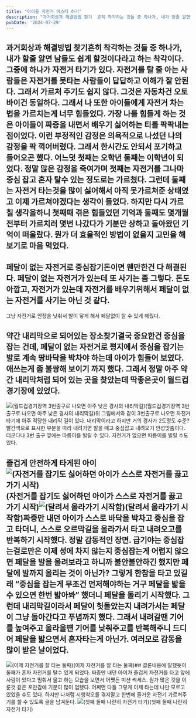 ```yaml
---
title: "아이들 자전거 마스터 하기"
description: "과거회상과 해결방법 찾기  흔히 착각하는 것들 중 하나가, 내가 할줄 알면 남들도 쉽게 할것이다라고 하는 착각이다. 그중에 하나가 자전거 타기가 있다. 자전거를 탈 줄 아는 사람들은 자전거를 못타는 사람들이 답답하고 이해가 잘 안된다. 그래서 가르처 주기도 쉽지 않다. 그것은 자동차건..."
pubDate: '2024-07-29'
---
```


## 과거회상과 해결방법 찾기흔히 착각하는 것들 중 하나가, 내가 할줄 알면 남들도 쉽게 할것이다라고 하는 착각이다. 그중에 하나가 자전거 타기가 있다. 자전거를 탈 줄 아는 사람들은 자전거를 못타는 사람들이 답답하고 이해가 잘 안된다. 그래서 가르처 주기도 쉽지 않다. 그것은 자동차건 오토바이건 동일하다. 그래서 나 또한 아이들에게 자전거 차는 법을 가르치는게 너무 힘들었다. 가장 나를 힘들게 하는 것은 아이들이 짜증을 내면서 배우기 싫어하는 티를 팍팍내는 점이었다. 이런 부정적인 감정은 의욕적으로 나섰던 나의 감정을 팍 꺽어버렸다. 그래서 한시간도 안되서 포기하고 들어오곤 했다. 어느덧 첫째는 오학년 둘째는 이학년이 되었다. 정말 많은 감정을 죽여가며 첫째는 자전거를 그나마 중심 잡고 혼자 탈수 있는 정도로는 가르쳤다. 그런데 둘째는 자전거 타는것을 많이 싫어해서 아직 못가르쳐준 상태였고 이제 가르쳐야겠다는 생각이 들었다. 하지만 다시 가르칠 생각을하니 첫째때 겪은 힘들었던 기억과 둘째도 몇개월 전부터 가르치러 몇번 나갔다가 기분만 상하고 돌아왔던 기억이 떠올랐다. 뭔가 더 효율적인 방법이 없을지 고민을 해보기로 마음 먹었다.
## 페달이 없는 자전거로 중심잡기돈이면 웬만한건 다 해결된다. 페달이 없는 자전거가 있는데 또 사기는 좀 그렇다. 돈도 아깝고, 자전거가 있는데 자전거를 배우기위해서 페달이 없는 자전거를 사기는 아닌 것 같다.
그냥 자전거로 안장을 낮춰서 발이 닿게 해서 페달없이 탈 수 있게 해줬다.
## 약간 내리막으로 되어있는 장소찾기결국 중요한건 중심을 잡는 건데, 페달이 없는 자전거로 평지에서 중심을 잡기는 발로 계속 땅바닥을 박차야 하는데 아이가 힘들어 보였다. 애쓰는게 좀 불쌍해 보이기 까지 했다. 그래서 정말 아주 약간 내리막처럼 되어 있는 곳을 찾았는데 딱좋은곳이 월드컵 경기장에 있었다.
![(월드컵경기장역 3번출구로 나오면 아주 낮은 경사의 내리막길)](/content/images/2024/07/DraggedImage-1-1.png)(월드컵경기장역 3번출구로 나오면 아주 낮은 경사의 내리막길)위 그림에서와 같이 3번출구로 나오면 자전거 타기에 아주 적당한 내리막 길이 있다. 내리막이라고 하지만 거의 경사가 2도정도 수준? 빨간색으로 표시한 부분을 따라 내려가면 발을 떼고 중심잡고 내려오기 안성맞춤이다. 더군다나 3번 출구 옆에는 따릉이를 빌릴 수 있다. 자전거가 없으면 따릉이를 빌릴 수도 있다.
## 즐겁게 안전하게 타게된 아이![(자전거를 잡기도 싫어하던 아이가 스스로 자전거를 끓고 가기 시작)](/content/images/2024/07/DraggedImage-2-1.png)(자전거를 잡기도 싫어하던 아이가 스스로 자전거를 끓고 가기 시작)![(달려서 올라가기 시작함)](/content/images/2024/07/DraggedImage-3-1.png)(달려서 올라가기 시작함)짜증만 내던 아이가 스스로 바닥을 박차고 중심을 잡고 타더니, 스스로 오르막길을 올라가서 타고 내려오고를 반복하기 시작했다. 정말 감동적인 장면. 급기야는 중심잡는걸로만은 이제 성에 차지 않는지 중심잡는게 어렵지 않으면 페달을 발을 올려보라고 하니까 불안불안하긴 했지만 페달에 발까지 올리는 것이 아닌가? 그렇게 한참을 타고 있길래 “중심을 잡는게 무조건 먼저해야하는 거구 페달을 밟을 수 있으면 한번 밟아봐” 했더니 페달을 돌리기 시작했다. 그런데 내리막길이라서 페달이 헛돌았는지 내려가서는 페달이 그냥 돌아간다고 푸념까지 했다. 그래서 내려갈땐 기어를 높여주고 올라올떈 기어를 낮춰주고를 반복해주니 드디어 페달을 밟으면서 혼자타는게 아닌가. 여러모로 감동을 많이 받은 날이었다.
![(이제 자전거를 잘 타는 둘째)](/content/images/2024/07/DraggedImage-4-1.png)(이제 자전거를 잘 타는 둘째)## 결론내용에 말했듯이 둘째가 혼자 자전거를 탈수 있게 되었다. 짜증만 내던 아이가 즐겁게 자전거를 타고 앞에 사람이 있다고 멈춰서 울고 하는 모습을 보면서 어쩃든 미션 썩세스. 뭔가 많은 것을 이룬것 같은 포만감에 기분이 많이 업됐다. 어쩌면 다들 그렇게 이제 타는데 나만 모르고 있었을 수도 있다. 하지만 나처럼 시행착오를 겪지말고 한번에 즐거운 자전기 가르쳐주기를 할 수 있도록 글을 남겨둔다.
![(첫째 둘째 나란히 자전거 타기)](/content/images/2024/07/DraggedImage-5-1.png)(첫째 둘째 나란히 자전거 타기)